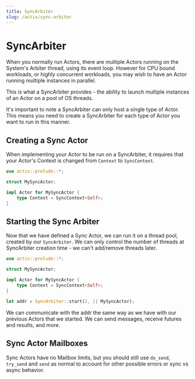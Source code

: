 ```yaml
---
title: SyncArbiter
slug: /actix/sync-arbiter
---
```


# SyncArbiter

When you normally run Actors, there are multiple Actors running on the
System's Arbiter thread, using its event loop. However for CPU bound workloads,
or highly concurrent workloads, you may wish to have an Actor running multiple
instances in parallel.

This is what a SyncArbiter provides - the ability to launch multiple instances of
an Actor on a pool of OS threads.

It's important to note a SyncArbiter can only host a single type of Actor. This means
you need to create a SyncArbiter for each type of Actor you want to run in this
manner.

## Creating a Sync Actor

When implementing your Actor to be run on a SyncArbiter, it requires that your Actor's
Context is changed from `Context` to `SyncContext`.

```rust
use actix::prelude::*;

struct MySyncActor;

impl Actor for MySyncActor {
    type Context = SyncContext<Self>;
}
```

## Starting the Sync Arbiter

Now that we have defined a Sync Actor, we can run it on a thread pool, created by
our `SyncArbiter`. We can only control the number of threads at SyncArbiter creation
time - we can't add/remove threads later.

```rust
use actix::prelude::*;

struct MySyncActor;

impl Actor for MySyncActor {
    type Context = SyncContext<Self>;
}

let addr = SyncArbiter::start(2, || MySyncActor);
```

We can communicate with the addr the same way as we have with our previous Actors
that we started. We can send messages, receive futures and results, and more.

## Sync Actor Mailboxes

Sync Actors have no Mailbox limits, but you should still use `do_send`, `try_send` and `send`
as normal to account for other possible errors or sync vs async behavior.

